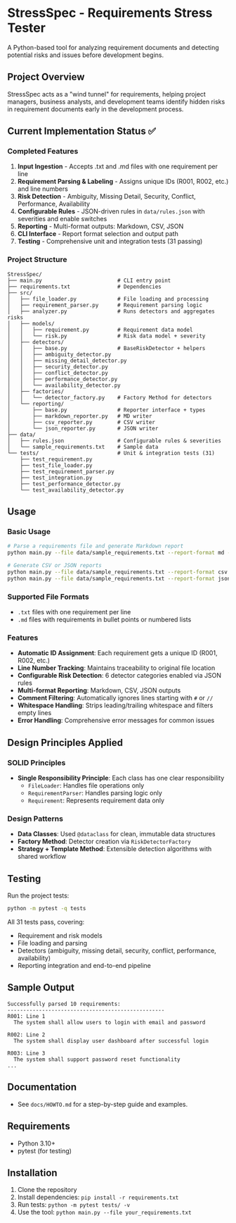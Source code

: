 # StressSpec - Requirements Stress Tester

A Python-based tool for analyzing requirement documents and detecting potential risks and issues before development begins.

## Project Overview

StressSpec acts as a "wind tunnel" for requirements, helping project managers, business analysts, and development teams identify hidden risks in requirement documents early in the development process.

## Current Implementation Status ✅

### Completed Features

1. **Input Ingestion** - Accepts .txt and .md files with one requirement per line
2. **Requirement Parsing & Labeling** - Assigns unique IDs (R001, R002, etc.) and line numbers
3. **Risk Detection** - Ambiguity, Missing Detail, Security, Conflict, Performance, Availability
4. **Configurable Rules** - JSON-driven rules in `data/rules.json` with severities and enable switches
5. **Reporting** - Multi-format outputs: Markdown, CSV, JSON
6. **CLI Interface** - Report format selection and output path
7. **Testing** - Comprehensive unit and integration tests (31 passing)

### Project Structure

```
StressSpec/
├── main.py                        # CLI entry point
├── requirements.txt               # Dependencies
├── src/
│   ├── file_loader.py             # File loading and processing
│   ├── requirement_parser.py      # Requirement parsing logic
│   ├── analyzer.py                # Runs detectors and aggregates risks
│   ├── models/
│   │   ├── requirement.py         # Requirement data model
│   │   └── risk.py                # Risk data model + severity
│   ├── detectors/
│   │   ├── base.py                # BaseRiskDetector + helpers
│   │   ├── ambiguity_detector.py
│   │   ├── missing_detail_detector.py
│   │   ├── security_detector.py
│   │   ├── conflict_detector.py
│   │   ├── performance_detector.py
│   │   └── availability_detector.py
│   ├── factories/
│   │   └── detector_factory.py    # Factory Method for detectors
│   └── reporting/
│       ├── base.py                # Reporter interface + types
│       ├── markdown_reporter.py   # MD writer
│       ├── csv_reporter.py        # CSV writer
│       └── json_reporter.py       # JSON writer
├── data/
│   ├── rules.json                 # Configurable rules & severities
│   └── sample_requirements.txt    # Sample data
└── tests/                         # Unit & integration tests (31)
    ├── test_requirement.py
    ├── test_file_loader.py
    ├── test_requirement_parser.py
    ├── test_integration.py
    ├── test_performance_detector.py
    └── test_availability_detector.py
```

## Usage

### Basic Usage

```bash
# Parse a requirements file and generate Markdown report
python main.py --file data/sample_requirements.txt --report-format md --verbose

# Generate CSV or JSON reports
python main.py --file data/sample_requirements.txt --report-format csv --output report.csv
python main.py --file data/sample_requirements.txt --report-format json --output report.json
```

### Supported File Formats

- `.txt` files with one requirement per line
- `.md` files with requirements in bullet points or numbered lists

### Features

- **Automatic ID Assignment**: Each requirement gets a unique ID (R001, R002, etc.)
- **Line Number Tracking**: Maintains traceability to original file location
- **Configurable Risk Detection**: 6 detector categories enabled via JSON rules
- **Multi-format Reporting**: Markdown, CSV, JSON outputs
- **Comment Filtering**: Automatically ignores lines starting with `#` or `//`
- **Whitespace Handling**: Strips leading/trailing whitespace and filters empty lines
- **Error Handling**: Comprehensive error messages for common issues

## Design Principles Applied

### SOLID Principles

- **Single Responsibility Principle**: Each class has one clear responsibility
  - `FileLoader`: Handles file operations only
  - `RequirementParser`: Handles parsing logic only
  - `Requirement`: Represents requirement data only

### Design Patterns

- **Data Classes**: Used `@dataclass` for clean, immutable data structures
- **Factory Method**: Detector creation via `RiskDetectorFactory`
- **Strategy + Template Method**: Extensible detection algorithms with shared workflow

## Testing

Run the project tests:

```bash
python -m pytest -q tests
```

All 31 tests pass, covering:
- Requirement and risk models
- File loading and parsing
- Detectors (ambiguity, missing detail, security, conflict, performance, availability)
- Reporting integration and end-to-end pipeline

## Sample Output

```
Successfully parsed 10 requirements:
--------------------------------------------------
R001: Line 1
  The system shall allow users to login with email and password

R002: Line 2
  The system shall display user dashboard after successful login

R003: Line 3
  The system shall support password reset functionality
...
```

## Documentation

- See `docs/HOWTO.md` for a step-by-step guide and examples.

## Requirements

- Python 3.10+
- pytest (for testing)

## Installation

1. Clone the repository
2. Install dependencies: `pip install -r requirements.txt`
3. Run tests: `python -m pytest tests/ -v`
4. Use the tool: `python main.py --file your_requirements.txt`
